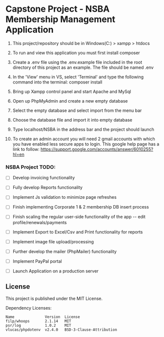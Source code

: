 


# Capstone Project - NSBA Membership Management Application

1. This project/repository should be in Windows(C:) > xampp > htdocs

2. To run and view this application you must first install composer

3. Create a .env file using the .env.example file included in the root directory of this project as an example. The file should be named .env

4. In the 'View' menu in VS, select 'Terminal' and type the following command into the terminal: composer install

5. Bring up Xampp control panel and start Apache and MySql 

6. Open up PhpMyAdmin and create a new empty database

7. Select the empty database and select import from the menu bar 

8. Choose the database file and import it into empty database

9. Type localhost/NSBA in the address bar and the project should launch

10. To create an admin account you will need 2 gmail accounts with which you have enabled less secure apps to login. This google help page has a link to follow: https://support.google.com/accounts/answer/6010255?hl=en



### NSBA Project TODO:

- [ ] Develop invoicing functionality
- [ ] Fully develop Reports functionality
- [ ] Implement Js validation to minimize page refreshes
- [ ] Finish implementing Corporate 1 & 2 membership DB insert process
- [ ] Finish scaling the regular user-side functionality of the app -- edit profile/renewals/payments
- [ ] Implement Export to Excel/Csv and Print functionality for reports
- [ ] Implement image file upload/processing
- [ ] Further develop the mailer (PhpMailer) functionality
- [ ] Implement PayPal portal
- [ ] Launch Application on a production server



## License

This project is published under the MIT License.

Dependency Licenses:

```
Name              Version  License
filp/whoops       2.1.14   MIT
psr/log           1.0.2    MIT
vlucas/phpdotenv  v2.4.0   BSD-3-Clause-Attribution
```